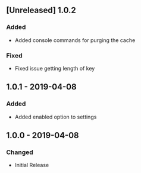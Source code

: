 ## [Unreleased] 1.0.2
### Added
- Added console commands for purging the cache

### Fixed
- Fixed issue getting length of key

## 1.0.1 - 2019-04-08
### Added
- Added enabled option to settings

## 1.0.0 - 2019-04-08
### Changed
- Initial Release
